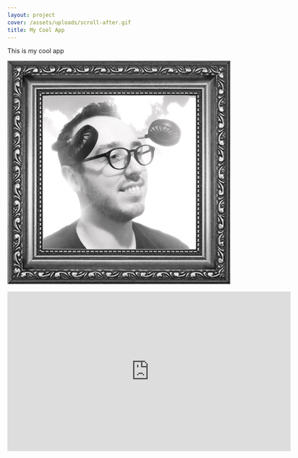 ```yaml
---
layout: project
cover: /assets/uploads/scroll-after.gif
title: My Cool App
---
```

This is my cool app

![](/assets/uploads/me-future.jpg)

<iframe src="https://player.vimeo.com/video/243244233" width="640" height="360" frameborder="0" allow="autoplay; fullscreen" allowfullscreen></iframe>

